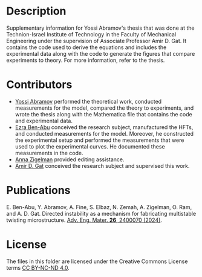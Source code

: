 # Description
Supplementary information for Yossi Abramov's thesis that was done at the Technion-Israel Institute of Technology in the Faculty of Mechanical Engineering under the supervision of Associate Professor Amir D. Gat. It contains the code used to derive the equations and includes the experimental data along with the code to generate the figures that compare experiments to theory. For more information, refer to the thesis.
# Contributors
- [Yossi Abramov](https://orcid.org/0009-0009-3157-326X) performed the theoretical work, conducted measurements for the model, compared the theory to experiments, and wrote the thesis along with the Mathematica file that contains the code and experimental data.
- [Ezra Ben-Abu](https://orcid.org/0000-0001-7252-2965) conceived the research subject, manufactured the HFTs, and conducted measurements for the model. Moreover, he constructed the experimental setup and performed the measurements that were used to plot the experimental curves. He documented these measurements in the code.
- [Anna Zigelman](https://orcid.org/0000-0001-7597-8773) provided editing assistance.
- [Amir D. Gat](https://orcid.org/0000-0002-1753-8937) conceived the research subject and supervised this work.
# Publications
E. Ben-Abu, Y. Abramov, A. Fine, S. Elbaz, N. Zemah, A. Zigelman, O. Ram, and A. D. Gat. Directed instability as a mechanism for fabricating multistable twisting microstructure. [Adv. Eng. Mater. **26**, 2400070 (2024)](https://doi.org/10.1002/adem.202400070).
# License
The files in this folder are licensed under the Creative Commons License terms [CC BY-NC-ND 4.0](https://creativecommons.org/licenses/by-nc-nd/4.0).
